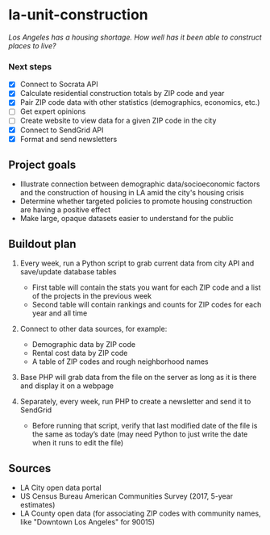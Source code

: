 # la-unit-construction

*Los Angeles has a housing shortage. How well has it been able to construct places to live?*

### Next steps
- [x] Connect to Socrata API
- [x] Calculate residential construction totals by ZIP code and year
- [x] Pair ZIP code data with other statistics (demographics, economics, etc.)
- [ ] Get expert opinions
- [ ] Create website to view data for a given ZIP code in the city
- [x] Connect to SendGrid API
- [x] Format and send newsletters

## Project goals
  * Illustrate connection between demographic data/socioeconomic factors and the construction of housing in LA amid the city's housing crisis
  * Determine whether targeted policies to promote housing construction are having a positive effect
  * Make large, opaque datasets easier to understand for the public

## Buildout plan
1. Every week, run a Python script to grab current data from city API and save/update database tables
	* First table will contain the stats you want for each ZIP code and a list of the projects in the previous week
	* Second table will contain rankings and counts for ZIP codes for each year and all time

2. Connect to other data sources, for example:
	* Demographic data by ZIP code
	* Rental cost data by ZIP code
	* A table of ZIP codes and rough neighborhood names

3. Base PHP will grab data from the file on the server as long as it is there and display it on a webpage

4. Separately, every week, run PHP to create a newsletter and send it to SendGrid
	* Before running that script, verify that last modified date of the file is the same as today’s date (may need Python to just write the date when it runs to edit the file)

## Sources
  * LA City open data portal
  * US Census Bureau American Communities Survey (2017, 5-year estimates)
  * LA County open data (for associating ZIP codes with community names, like "Downtown Los Angeles" for 90015)
